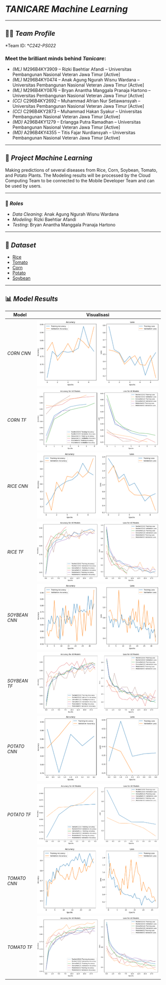 # *TANICARE Machine Learning*
---

## 👨‍💻 *Team Profile*
*Team ID: **C242-PS022*

### Meet the brilliant minds behind *Tanicare*:
- *(ML)* M296B4KY3909 – Rizki Baehtiar Afandi – Universitas Pembangunan Nasional Veteran Jawa Timur [Active]  
- *(ML)* M296B4KY0474 – Anak Agung Ngurah Wisnu Wardana – Universitas Pembangunan Nasional Veteran Jawa Timur [Active]  
- *(ML)* M296B4KY0876 – Bryan Anantha Manggala Pranaja Hartono – Universitas Pembangunan Nasional Veteran Jawa Timur [Active]  
- *(CC)* C296B4KY2692 – Muhammad Afrian Nur Setiawansyah – Universitas Pembangunan Nasional Veteran Jawa Timur [Active]  
- *(CC)* C296B4KY2873 – Muhammad Hakan Syakur – Universitas Pembangunan Nasional Veteran Jawa Timur [Active]  
- *(MD)* A296B4KY1279 – Erlangga Putra Ramadhan – Universitas Pembangunan Nasional Veteran Jawa Timur [Active]  
- *(MD)* A296B4KY4355 – Titis Fajar Nurdiansyah – Universitas Pembangunan Nasional Veteran Jawa Timur [Active]  

---

## 🌾 *Project Machine Learning*
Making predictions of several diseases from Rice, Corn, Soybean, Tomato, and Potato Plants. The Modeling results will be processed by the Cloud Computing Team to be connected to the Mobile Developer Team and can be used by users.

---

### 📝 *Roles*
- *Data Cleaning*: Anak Agung Ngurah Wisnu Wardana
- *Modeling*: Rizki Baehtiar Afandi 
- *Testing*: Bryan Anantha Manggala Pranaja Hartono 

---

## 📁 *Dataset*
* [Rice](https://www.kaggle.com/datasets/dedeikhsandwisaputra/rice-leafs-disease-dataset)
* [Tomato](https://www.kaggle.com/datasets/kaustubhb999/tomatoleaf?select=tomato)
* [Corn](https://www.kaggle.com/datasets/alinedobrovsky/plant-disease-classification-merged-dataset)
* [Potato](https://www.kaggle.com/datasets/rizwan123456789/potato-disease-leaf-datasetpld)
* [Soybean](https://www.kaggle.com/datasets/maeloisamignoni/soybeanleafdataset?select=soybean.leaf.dataset)

---

## 📊 *Model Results*

| Model             | Visualisasi                           |
|--------------------|---------------------------------------|
| *CORN CNN*         | ![CORN_CNN Result](Model%20Results/CORN_CNN.png)       |
| *CORN TF*          | ![CORN_TF Result](Model%20Results/CORN_TF.png)         |
| *RICE CNN*         | ![RICE_CNN Result](Model%20Results/RICE_CNN.png)       |
| *RICE TF*          | ![RICE_TF Result](Model%20Results/RICE_TF.png)         |
| *SOYBEAN CNN*      | ![SOYBEAN_CNN Result](Model%20Results/SOYBEAN_CNN.png) |
| *SOYBEAN TF*       | ![SOYBEAN_TF Result](Model%20Results/SOYBEAN_TF.png)   |
| *POTATO CNN*       | ![POTATO_CNN Result](Model%20Results/POTATO_CNN.png)   |
| *POTATO TF*        | ![POTATO_TF Result](Model%20Results/POTATO_TF.png)     |
| *TOMATO CNN*       | ![TOMATO_CNN Result](Model%20Results/TOMATO_CNN.png)   |
| *TOMATO TF*        | ![TOMATO_TF Result](Model%20Results/TOMATO_TF.png)     |

